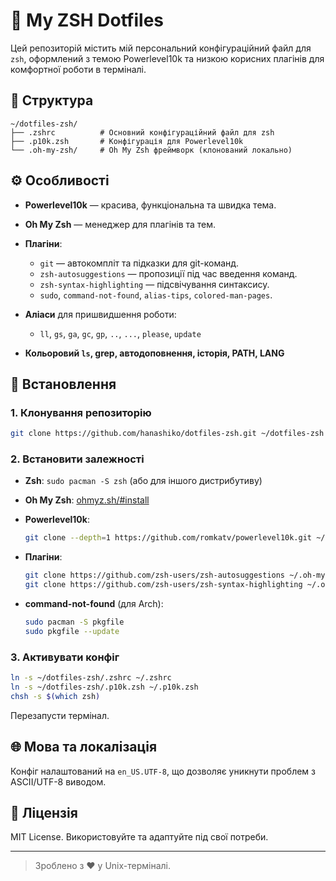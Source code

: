 # 🧠 My ZSH Dotfiles

Цей репозиторій містить мій персональний конфігураційний файл для `zsh`, оформлений з темою Powerlevel10k та низкою корисних плагінів для комфортної роботи в терміналі.

## 📁 Структура

```
~/dotfiles-zsh/
├── .zshrc          # Основний конфігураційний файл для zsh
├── .p10k.zsh       # Конфігурація для Powerlevel10k
└── .oh-my-zsh/     # Oh My Zsh фреймворк (клонований локально)
```

## ⚙️ Особливості

- **Powerlevel10k** — красива, функціональна та швидка тема.
- **Oh My Zsh** — менеджер для плагінів та тем.
- **Плагіни**:
  - `git` — автокомпліт та підказки для git-команд.
  - `zsh-autosuggestions` — пропозиції під час введення команд.
  - `zsh-syntax-highlighting` — підсвічування синтаксису.
  - `sudo`, `command-not-found`, `alias-tips`, `colored-man-pages`.

- **Аліаси** для пришвидшення роботи:
  - `ll`, `gs`, `ga`, `gc`, `gp`, `..`, `...`, `please`, `update`

- **Кольоровий `ls`, grep, автодоповнення, історія, PATH, LANG**

## 🧩 Встановлення

### 1. Клонування репозиторію

```bash
git clone https://github.com/hanashiko/dotfiles-zsh.git ~/dotfiles-zsh
```

### 2. Встановити залежності

- **Zsh**: `sudo pacman -S zsh` (або для іншого дистрибутиву)
- **Oh My Zsh**: [ohmyz.sh/#install](https://ohmyz.sh/#install)
- **Powerlevel10k**:
  ```bash
  git clone --depth=1 https://github.com/romkatv/powerlevel10k.git ~/.oh-my-zsh/custom/themes/powerlevel10k
  ```

- **Плагіни**:
  ```bash
  git clone https://github.com/zsh-users/zsh-autosuggestions ~/.oh-my-zsh/custom/plugins/zsh-autosuggestions
  git clone https://github.com/zsh-users/zsh-syntax-highlighting ~/.oh-my-zsh/custom/plugins/zsh-syntax-highlighting
  ```

- **command-not-found** (для Arch):
  ```bash
  sudo pacman -S pkgfile
  sudo pkgfile --update
  ```

### 3. Активувати конфіг

```bash
ln -s ~/dotfiles-zsh/.zshrc ~/.zshrc
ln -s ~/dotfiles-zsh/.p10k.zsh ~/.p10k.zsh
chsh -s $(which zsh)
```

Перезапусти термінал.

## 🌐 Мова та локалізація

Конфіг налаштований на `en_US.UTF-8`, що дозволяє уникнути проблем з ASCII/UTF-8 виводом.

## 📜 Ліцензія

MIT License. Використовуйте та адаптуйте під свої потреби.

---

> Зроблено з ❤️ у Unix-терміналі.

